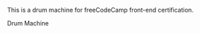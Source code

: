 This is a drum machine for freeCodeCamp front-end certification.

<p><a href="public/index.html"></a>Drum Machine</p>
